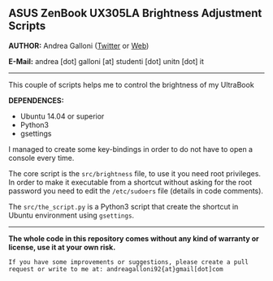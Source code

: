 ## ASUS ZenBook UX305LA Brightness Adjustment Scripts


**AUTHOR:** Andrea Galloni ([Twitter](https://twitter.com/andreagalloni92) or [Web](http://www.andreagalloni.eu))

**E-Mail:** andrea [dot] galloni [at] studenti [dot] unitn [dot] it

---


This couple of scripts helps me to control the brightness of my UltraBook

**DEPENDENCES:**
  + Ubuntu 14.04 or superior
  + Python3
  + gsettings


I managed to create some key-bindings in order to do not have to open a console every time.

The core script is the `src/brightness` file, to use it you need root privileges.
In order to make it executable from a shortcut without asking for the root password
you need to edit the `/etc/sudoers` file (details in code comments).

The `src/the_script.py` is a Python3 script that create the shortcut in Ubuntu environment using `gsettings`.


---

**The whole code in this repository comes without any kind of warranty or license, use it at your own risk.**

`If you have some improvements or suggestions, please create a pull request or write to me at: andreagalloni92{at}gmail[dot]com`
